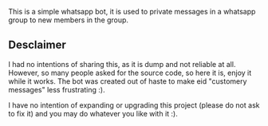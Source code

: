 
This is a simple whatsapp bot, it is used to private messages in a whatsapp group to new members in the group. 


## Desclaimer
I had no intentions of sharing this, as it is dump and not reliable at all. However, so many people asked for the source code, so here it is, enjoy it while it works. The bot was created out of haste to make eid "customery messages" less frustrating :).

I have no intention of expanding or upgrading this project (please do not ask to fix it) and you may do whatever you like with it :).